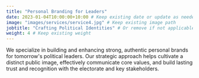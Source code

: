 ```yaml
---
title: "Personal Branding for Leaders"
date: 2023-01-04T10:00:00+10:00 # Keep existing date or update as needed
image: "images/services/service4.jpg" # Keep existing image path
jobtitle: "Crafting Political Identities" # Or remove if not applicable to services
weight: 4 # Keep existing weight
---
```


We specialize in building and enhancing strong, authentic personal brands for tomorrow's political leaders. Our strategic approach helps cultivate a distinct public image, effectively communicate core values, and build lasting trust and recognition with the electorate and key stakeholders.
